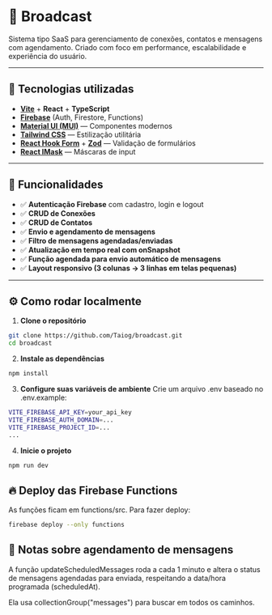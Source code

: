 # 🔐 Broadcast

Sistema tipo SaaS para gerenciamento de conexões, contatos e mensagens com agendamento. Criado com foco em performance, escalabilidade e experiência do usuário.

---

## 🚀 Tecnologias utilizadas

- **[Vite](https://vitejs.dev/)** + **React** + **TypeScript**
- **[Firebase](https://firebase.google.com/)** (Auth, Firestore, Functions)
- **[Material UI (MUI)](https://mui.com/)** — Componentes modernos
- **[Tailwind CSS](https://tailwindcss.com/)** — Estilização utilitária
- **[React Hook Form](https://react-hook-form.com/)** + **[Zod](https://zod.dev/)** — Validação de formulários
- **[React IMask](https://imask.js.org/react/)** — Máscaras de input

---

## 🧪 Funcionalidades

- ✅ **Autenticação Firebase** com cadastro, login e logout
- ✅ **CRUD de Conexões**
- ✅ **CRUD de Contatos**
- ✅ **Envio e agendamento de mensagens**
- ✅ **Filtro de mensagens agendadas/enviadas**
- ✅ **Atualização em tempo real com onSnapshot**
- ✅ **Função agendada para envio automático de mensagens**
- ✅ **Layout responsivo (3 colunas → 3 linhas em telas pequenas)**

---

## ⚙️ Como rodar localmente

1. **Clone o repositório**

```bash
git clone https://github.com/Taiog/broadcast.git
cd broadcast
```

2. **Instale as dependências**

```bash
npm install
```

3. **Configure suas variáveis de ambiente**
   Crie um arquivo .env baseado no .env.example:

```bash
VITE_FIREBASE_API_KEY=your_api_key
VITE_FIREBASE_AUTH_DOMAIN=...
VITE_FIREBASE_PROJECT_ID=...
...
```

4. **Inicie o projeto**

```bash
npm run dev
```

## 🔥 Deploy das Firebase Functions

As funções ficam em functions/src. Para fazer deploy:

```bash
firebase deploy --only functions
```

## 📝 Notas sobre agendamento de mensagens

A função updateScheduledMessages roda a cada 1 minuto e altera o status de mensagens agendadas para enviada, respeitando a data/hora programada (scheduledAt).

Ela usa collectionGroup("messages") para buscar em todos os caminhos.
